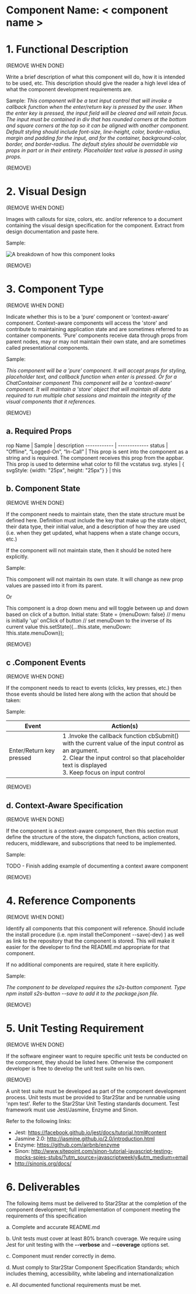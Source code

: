 # Component Name:  < component name \>   #
# 1. Functional Description #
(REMOVE WHEN DONE)

 Write a brief description of what this component will do, how it is intended to be used, etc.  This description should give the reader a high level idea of what the component development requirements are.

 Sample:
*This component will be a text input control that will invoke a callback function when the enter/return key is pressed by the user.  When the enter key is pressed, the input field will be cleared and will retain focus.  The input must be contained in div that has rounded corners at the bottom and square corners at the top so it can be aligned with another component.  Default styling should include font-size, line-height, color, border-radius, margin and padding for the input, and for the container, background-color, border, and border-radius.  The default styles should be overridable via props in part or in their entirety.  Placeholder text value is passed in using props.*

  (REMOVE)

# 2. Visual Design #  

(REMOVE WHEN DONE)

Images with callouts for size, colors, etc. and/or reference to a document containing the visual design specification for the component.  Extract from design documentation and paste here.

Sample:

![A breakdown of how this component looks](https://raw.githubusercontent.com/star2star/react-verto-communicator/master/documents/img/Template-Image.png)

(REMOVE)

# 3. Component Type #

(REMOVE WHEN DONE)

Indicate whether this is to be a ‘pure’ component or ‘context-aware’ component.  Context-aware components will access the 'store' and contribute to maintaining application state and are sometimes referred to as container components.  ‘Pure’ components receive data through props from parent nodes, may or may not maintain their own state,  and are sometimes called presentational components.

Sample:

_This component will be a 'pure' component.  It will accept props for styling, placeholder text, and callback function when enter is pressed. Or for a ChatContainer component
This component will be a 'context-aware' component.  It will maintain a 'store' object that will maintain all data required to run multiple chat sessions and maintain the integrity of the visual components that it references._

(REMOVE)

## a. Required Props ##
rop Name | Sample | description
------------ | -------------
status | "Offline", “Logged-On”, “In-Call” | This prop is sent into the component as a string and is required. The component receives this prop from the appbar. This prop is used to determine what color to fill the vcstatus svg.
styles |  { svgStyle: {width: "25px", height: "25px"} } | this


## b. Component State ##

(REMOVE WHEN DONE)

If the component needs to maintain state, then the state structure must be defined here.   Definition must include the key that make up the state object, their data type, their initial value, and a description of how they are used (i.e. when they get updated, what happens when a state change occurs, etc.)

If the component will not maintain state, then it should be noted here explicitly.

Sample:

This component will not maintain its own state.  It will change as new prop values are passed into it from its parent.

Or

This component is a drop down menu and will toggle between up and down based on click of a button.
Initial state:
State = {menuDown: false}  // menu is initially 'up'
onClick of button
	// set menuDown to the inverse of its current value
this.setState({...this.state, menuDown: !this.state.menuDown});

(REMOVE)

## c .Component Events ##
(REMOVE WHEN DONE)

If the component needs to react to events (clicks, key presses, etc.) then those events should be listed here along with the action that should be taken:

Sample:

Event | Action(s)
------------ | -------------
Enter/Return key pressed | 1 .Invoke the callback function cbSubmit() with the current value of the input control as an argument. <br> 2. Clear the input control so that placeholder text is displayed </br>  3. Keep focus on input control

(REMOVE)

## d. Context-Aware Specification ##

(REMOVE WHEN DONE)

If the component is a context-aware component, then this section must define the structure of the store, the dispatch functions, action creators, reducers, middleware, and subscriptions that need to be implemented.

Sample:

TODO - Finish adding example of documenting a context aware component

(REMOVE)

# 4. Reference Components #

(REMOVE WHEN DONE)

Identify all components that this component will reference.  Should include the install procedure (i.e.  npm install theComponent --save(-dev) ) as well as link to the repository that the component is stored.  This will make it easier for the developer to find the README.md appropriate for that component.

If no additional components are required, state it here explicitly.

Sample:

_The component to be developed requires the s2s-button component. Type
	npm install s2s-button --save to add it to the package.json file._

(REMOVE)

# 5. Unit Testing Requirement #

(REMOVE WHEN DONE)

If the software engineer want to require specific unit tests be conducted on the component, they should be listed here.  Otherwise the component developer is free to develop the unit test suite on his own.

(REMOVE)

A unit test suite must be developed as part of the component development process.  Unit tests must be provided to Star2Star and be runnable using 'npm test'.  Refer to the Star2Star Unit Testing standards document.  Test framework must use Jest/Jasmine, Enzyme and Sinon.

Refer to the following links:
* Jest: https://facebook.github.io/jest/docs/tutorial.html#content
* Jasmine 2.0: http://jasmine.github.io/2.0/introduction.html
* Enzyme: https://github.com/airbnb/enzyme
* Sinon: http://www.sitepoint.com/sinon-tutorial-javascript-testing-mocks-spies-stubs/?utm_source=javascriptweekly&utm_medium=email
* http://sinonjs.org/docs/

# 6. Deliverables #

The following items must be delivered to Star2Star at the completion of the component development; full implementation of component meeting the requirements of this specification

  a. Complete and accurate README.md

  b. Unit tests must cover at least 80% branch coverage.  We require using Jest for unit testing with the __--verbose__ and __--coverage__ options set.

  c. Component must render correctly in demo.

  d. Must comply to Star2Star Component Specification Standards; which includes theming, accessibility, white labeling and internationalization

  e. All documented functional requirements must be met.
